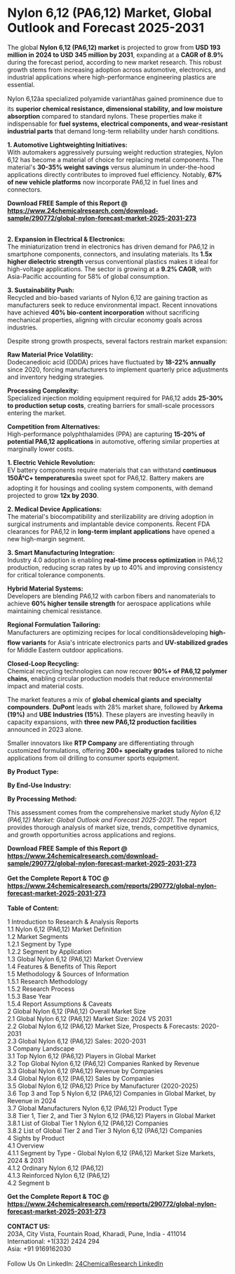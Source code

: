 <h1>Nylon 6,12 (PA6,12) Market, Global Outlook and Forecast 2025-2031</h1><p>The global <strong>Nylon 6,12 (PA6,12) market</strong> is projected to grow from <strong>USD 193 million in 2024 to USD 345 million by 2031</strong>, expanding at a <strong>CAGR of 8.9%</strong> during the forecast period, according to new market research. This robust growth stems from increasing adoption across automotive, electronics, and industrial applications where high-performance engineering plastics are essential.</p><p>Nylon 6,12âa specialized polyamide variantâhas gained prominence due to its <strong>superior chemical resistance, dimensional stability, and low moisture absorption</strong> compared to standard nylons. These properties make it indispensable for <strong>fuel systems, electrical components, and wear-resistant industrial parts</strong> that demand long-term reliability under harsh conditions.</p><p><strong>1. Automotive Lightweighting Initiatives:</strong><br>
With automakers aggressively pursuing weight reduction strategies, Nylon 6,12 has become a material of choice for replacing metal components. The material's <strong>30-35% weight savings</strong> versus aluminum in under-the-hood applications directly contributes to improved fuel efficiency. Notably, <strong>67% of new vehicle platforms</strong> now incorporate PA6,12 in fuel lines and connectors.</p><div><b>Download FREE Sample of this Report @ 
            <a href="https://www.24chemicalresearch.com/download-sample/290772/global-nylon-forecast-market-2025-2031-273">
            https://www.24chemicalresearch.com/download-sample/290772/global-nylon-forecast-market-2025-2031-273</a></b></div><br><p><strong>2. Expansion in Electrical &amp; Electronics:</strong><br>
The miniaturization trend in electronics has driven demand for PA6,12 in smartphone components, connectors, and insulating materials. Its <strong>1.5x higher dielectric strength</strong> versus conventional plastics makes it ideal for high-voltage applications. The sector is growing at a <strong>9.2% CAGR</strong>, with Asia-Pacific accounting for 58% of global consumption.</p><p><strong>3. Sustainability Push:</strong><br>
Recycled and bio-based variants of Nylon 6,12 are gaining traction as manufacturers seek to reduce environmental impact. Recent innovations have achieved <strong>40% bio-content incorporation</strong> without sacrificing mechanical properties, aligning with circular economy goals across industries.</p><p>Despite strong growth prospects, several factors restrain market expansion:</p><p><strong>Raw Material Price Volatility:</strong><br>
	Dodecanedioic acid (DDDA) prices have fluctuated by <strong>18-22% annually</strong> since 2020, forcing manufacturers to implement quarterly price adjustments and inventory hedging strategies.</p><p><strong>Processing Complexity:</strong><br>
	Specialized injection molding equipment required for PA6,12 adds <strong>25-30% to production setup costs</strong>, creating barriers for small-scale processors entering the market.</p><p><strong>Competition from Alternatives:</strong><br>
	High-performance polyphthalamides (PPA) are capturing <strong>15-20% of potential PA6,12 applications</strong> in automotive, offering similar properties at marginally lower costs.</p><p><strong>1. Electric Vehicle Revolution:</strong><br>
EV battery components require materials that can withstand <strong>continuous 150Â°C+ temperatures</strong>âa sweet spot for PA6,12. Battery makers are adopting it for housings and cooling system components, with demand projected to grow <strong>12x by 2030</strong>.</p><p><strong>2. Medical Device Applications:</strong><br>
The material's biocompatibility and sterilizability are driving adoption in surgical instruments and implantable device components. Recent FDA clearances for PA6,12 in <strong>long-term implant applications</strong> have opened a new high-margin segment.</p><p><strong>3. Smart Manufacturing Integration:</strong><br>
Industry 4.0 adoption is enabling <strong>real-time process optimization</strong> in PA6,12 production, reducing scrap rates by up to 40% and improving consistency for critical tolerance components.</p><p><strong>Hybrid Material Systems:</strong><br>
	Developers are blending PA6,12 with carbon fibers and nanomaterials to achieve <strong>60% higher tensile strength</strong> for aerospace applications while maintaining chemical resistance.</p><p><strong>Regional Formulation Tailoring:</strong><br>
	Manufacturers are optimizing recipes for local conditionsâdeveloping <strong>high-flow variants</strong> for Asia's intricate electronics parts and <strong>UV-stabilized grades</strong> for Middle Eastern outdoor applications.</p><p><strong>Closed-Loop Recycling:</strong><br>
	Chemical recycling technologies can now recover <strong>90%+ of PA6,12 polymer chains</strong>, enabling circular production models that reduce environmental impact and material costs.</p><p>The market features a mix of <strong>global chemical giants and specialty compounders</strong>. <strong>DuPont</strong> leads with 28% market share, followed by <strong>Arkema (19%)</strong> and <strong>UBE Industries (15%)</strong>. These players are investing heavily in capacity expansions, with <strong>three new PA6,12 production facilities</strong> announced in 2023 alone.</p><p>Smaller innovators like <strong>RTP Company</strong> are differentiating through customized formulations, offering <strong>200+ specialty grades</strong> tailored to niche applications from oil drilling to consumer sports equipment.</p><p><strong>By Product Type:</strong></p><p><strong>By End-Use Industry:</strong></p><p><strong>By Processing Method:</strong></p><p>This assessment comes from the comprehensive market study <em>Nylon 6,12 (PA6,12) Market: Global Outlook and Forecast 2025-2031</em>. The report provides thorough analysis of market size, trends, competitive dynamics, and growth opportunities across applications and regions.</p><div><b>Download FREE Sample of this Report @ 
            <a href="https://www.24chemicalresearch.com/download-sample/290772/global-nylon-forecast-market-2025-2031-273">
            https://www.24chemicalresearch.com/download-sample/290772/global-nylon-forecast-market-2025-2031-273</a></b></div><br><div><b>Get the Complete Report & TOC @ 
            <a href="https://www.24chemicalresearch.com/reports/290772/global-nylon-forecast-market-2025-2031-273">
            https://www.24chemicalresearch.com/reports/290772/global-nylon-forecast-market-2025-2031-273</a></b></div><br>
            <b>Table of Content:</b><p>1 Introduction to Research & Analysis Reports<br />
 1.1 Nylon 6,12 (PA6,12) Market Definition<br />
 1.2 Market Segments<br />
 1.2.1 Segment by Type<br />
 1.2.2 Segment by Application<br />
 1.3 Global Nylon 6,12 (PA6,12) Market Overview<br />
 1.4 Features & Benefits of This Report<br />
 1.5 Methodology & Sources of Information<br />
 1.5.1 Research Methodology<br />
 1.5.2 Research Process<br />
 1.5.3 Base Year<br />
 1.5.4 Report Assumptions & Caveats<br />
2 Global Nylon 6,12 (PA6,12) Overall Market Size<br />
 2.1 Global Nylon 6,12 (PA6,12) Market Size: 2024 VS 2031<br />
 2.2 Global Nylon 6,12 (PA6,12) Market Size, Prospects & Forecasts: 2020-2031<br />
 2.3 Global Nylon 6,12 (PA6,12) Sales: 2020-2031<br />
3 Company Landscape<br />
 3.1 Top Nylon 6,12 (PA6,12) Players in Global Market<br />
 3.2 Top Global Nylon 6,12 (PA6,12) Companies Ranked by Revenue<br />
 3.3 Global Nylon 6,12 (PA6,12) Revenue by Companies<br />
 3.4 Global Nylon 6,12 (PA6,12) Sales by Companies<br />
 3.5 Global Nylon 6,12 (PA6,12) Price by Manufacturer (2020-2025)<br />
 3.6 Top 3 and Top 5 Nylon 6,12 (PA6,12) Companies in Global Market, by Revenue in 2024<br />
 3.7 Global Manufacturers Nylon 6,12 (PA6,12) Product Type<br />
 3.8 Tier 1, Tier 2, and Tier 3 Nylon 6,12 (PA6,12) Players in Global Market<br />
 3.8.1 List of Global Tier 1 Nylon 6,12 (PA6,12) Companies<br />
 3.8.2 List of Global Tier 2 and Tier 3 Nylon 6,12 (PA6,12) Companies<br />
4 Sights by Product<br />
 4.1 Overview<br />
 4.1.1 Segment by Type - Global Nylon 6,12 (PA6,12) Market Size Markets, 2024 & 2031<br />
 4.1.2 Ordinary Nylon 6,12 (PA6,12)<br />
 4.1.3 Reinforced Nylon 6,12 (PA6,12)<br />
 4.2 Segment b</p><div><b>Get the Complete Report & TOC @ 
            <a href="https://www.24chemicalresearch.com/reports/290772/global-nylon-forecast-market-2025-2031-273">
            https://www.24chemicalresearch.com/reports/290772/global-nylon-forecast-market-2025-2031-273</a></b></div><br><b>CONTACT US:</b><br>
            203A, City Vista, Fountain Road, Kharadi, Pune, India - 411014<br>
            International: +1(332) 2424 294<br>
            Asia: +91 9169162030 <br><br>
            Follow Us On LinkedIn: <a href="https://www.linkedin.com/company/24chemicalresearch/">24ChemicalResearch LinkedIn</a>